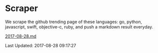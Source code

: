 # Scraper

We scrape the github trending page of these languages: go, python, javascript, swift, objective-c, ruby, and push a markdown result everyday.

[2017-08-28.md](https://github.com/henson/Scraper/blob/master/2017-08-28.md)

Last Updated: 2017-08-28 09:17:27